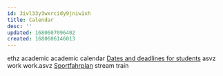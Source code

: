 ```yaml
---
id: 3ivl33y3wxrcidy9jniw1xh
title: Calendar
desc: ''
updated: 1680607096402
created: 1680606146013
---
```


ethz academic
  academic calendar [Dates and deadlines for students](https://ethz.ch/staffnet/en/news-and-events/academic-calendar/dates-deadlines-students.html#)
asvz work
  work.asvz [Sportfahrplan](https://www.asvz.ch/426-sportfahrplan?f[0]=instructor:6719)
stream
train
